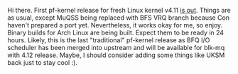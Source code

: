 Hi there. First pf-kernel release for fresh Linux kernel v4.11 [is
out](https://pf.natalenko.name/sources/4.11/patch-4.11-pf1.xz). Things are as
usual, except MuQSS being replaced with BFS VRQ branch because Con haven't
prepared a port yet. Nevertheless, it works okay for me, so enjoy. Binary
builds for Arch Linux are being built. Expect them to be ready in 24 hours.
Likely, this is the last "traditional" pf-kernel release as BFQ I/O scheduler
has been merged into upstream and will be available for blk-mq with 4.12
release. Maybe, I should consider adding some things like UKSM back just to
stay cool :).

